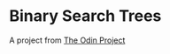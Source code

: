 # Binary Search Trees

A project from [The Odin Project](https://www.theodinproject.com/lessons/javascript-binary-search-trees)
